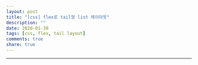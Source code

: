 ```yaml
---
layout: post
title: "[css] flex로 tail형 list 레이아웃"
description: ""
date: 2020-01-30
tags: [css, flex, tail layout]
comments: true
share: true
---
```




--- 
